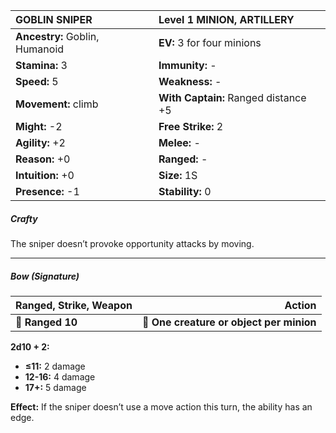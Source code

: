 | **GOBLIN SNIPER**                        | Level 1 MINION, ARTILLERY                |
|:-----------------------------------------|:-----------------------------------------|
| **Ancestry:** Goblin, Humanoid           | **EV:** 3 for four minions               |
| **Stamina:** 3                           | **Immunity:** -                          |
| **Speed:** 5                             | **Weakness:** -                          |
| **Movement:** climb                      | **With Captain:** Ranged distance +5     |
| **Might:** -2                            | **Free Strike:** 2                       |
| **Agility:** +2                          | **Melee:** -                             |
| **Reason:** +0                           | **Ranged:** -                            |
| **Intuition:** +0                        | **Size:** 1S                             |
| **Presence:** -1                         | **Stability:** 0                         |

##### Crafty

The sniper doesn’t provoke opportunity attacks by moving.

---

##### Bow (Signature)

| **Ranged, Strike, Weapon** |                               **Action** |
| -------------------------- | ----------------------------------------:|
| **📏 Ranged 10**           | **🎯 One creature or object per minion** |

**2d10 + 2:**

- **≤11:** 2 damage
- **12-16:** 4 damage
- **17+:** 5 damage

**Effect:** If the sniper doesn’t use a move action this turn, the ability has an edge.
